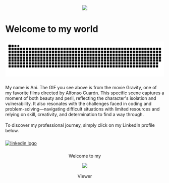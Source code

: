 <div align="center">
  <img height="400" src="https://media0.giphy.com/media/gZp77nXJQEq4/giphy.gif"  />
</div>

###

<p align="left"></p>

###

<h1 align="left">Welcome to my world</h1>

###

<img src="https://raw.githubusercontent.com/Anirudhrawat/Anirudhrawat/output/snake.svg" alt="Snake animation" />

###

<p align="left">My name is Ani. The GIF you see above is from the movie Gravity, one of my favorite films directed by Alfonso Cuarón. This specific scene captures a moment of both beauty and peril, reflecting the character's isolation and vulnerability. It also resonates with the challenges faced in coding and problem-solving—navigating difficult situations with limited resources and relying on skill, creativity, and determination to find a way through.<br><br>To discover my professional journey, simply click on my LinkedIn profile below.</p>

###

<div align="left">
  <a href="https://www.linkedin.com/in/anirudhsinghrawat/"><img src="https://img.shields.io/static/v1?message=LinkedIn&logo=linkedin&label=&color=0077B5&logoColor=white&labelColor=&style=for-the-badge" height="40" alt="linkedin logo"  /></a>
</div>

###

<div align="center">
  <p>Welcome to my</p> <img src="https://profile-counter.glitch.me/Anirudhrawat/count.svg?"  /> <p>Viewer</p>
</div>

###
